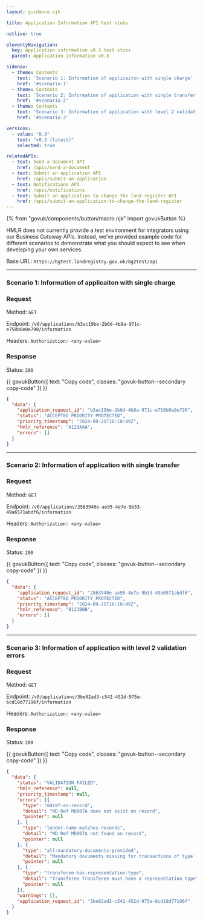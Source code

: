 ```yaml
---
layout: guidance.njk

title: Application Information API test stubs

notlive: true

eleventyNavigation:
  key: Application information v0.3 test stubs
  parent: Application information v0.3

sidenav:
  - theme: Contents
    text: 'Scenario 1: Information of applicaiton with single charge'
    href: '#scenario-1'
  - theme: Contents
    text: 'Scenario 2: Information of application with single transfer'
    href: '#scenario-2'
  - theme: Contents
    text: 'Scenario 3: Information of application with level 2 validation errors'
    href: '#scenario-3'

versions:
  - value: "0.3"
    text: "v0.3 (latest)"
    selected: true

relatedAPIs:
  - text: Send a document API
    href: /apis/send-a-document
  - text: Submit an application API
    href: /apis/submit-an-application
  - text: Notifications API
    href: /apis/notifications
  - text: Submit an application to change the land register API
    href: /apis/submit-an-application-to-change-the-land-register 
---
```

{% from "govuk/components/button/macro.njk" import govukButton %}


<p class="govuk-body">HMLR does not currently provide a test environment for integrators using our Business Gateway
  APIs. Instead, we’ve provided example code for different scenarios to demonstrate what you should expect to see
  when developing your own services.</p>
<p class="govuk-body">Base URL: <code class="app-code app-code--inline">https://bgtest.landregistry.gov.uk/bg2test/api</code></p>

<hr class="govuk-section-break govuk-section-break--l govuk-section-break--visible">

<section>
<h3 id="scenario-1" class="govuk-heading-m">Scenario 1: Information of applicaiton with single charge</h2>

<h3 class="govuk-heading-s">Request</h3>
<p class="govuk-body">Method: <code class="app-code app-code--inline">GET</code></p>
<p class="govuk-body">Endpoint: <code class="app-code app-code--inline">/v0/applications/b3ac19be-2b6d-4b8a-971c-e758b0e8e790/information</code></p>
<p class="govuk-body">Headers: <code class="app-code app-code--inline">Authorization: &ltany-value&gt</code></p>

<h3 class="govuk-heading-s">Response</h3>
<p class="govuk-body">Status: <code class="app-code app-code--inline">200</code></p>

<div class="code-wrapper">
{{ govukButton({ text: "Copy code", classes: "govuk-button--secondary copy-code" }) }}

```json
{
  "data": {
    "application_request_id": "b3ac19be-2b6d-4b8a-971c-e758b0e8e790",
    "status": "ACCEPTED_PRIORITY_PROTECTED",
    "priority_timestamp": "2024-09-25T18:18:49Z",
    "hmlr_reference": "A123AAA",
    "errors": []
  }
}
```
</div>
</section>

<hr class="govuk-section-break govuk-section-break--l govuk-section-break--visible">

<section>
<h3 id="scenario-2" class="govuk-heading-m">Scenario 2: Information of application with single transfer</h2>

<h3 class="govuk-heading-s">Request</h3>
<p class="govuk-body">Method: <code class="app-code app-code--inline">GET</code></p>
<p class="govuk-body">Endpoint: <code class="app-code app-code--inline">/v0/applications/2563940e-ae95-4e7e-9b33-49a6571abdf6/information</code></p>
<p class="govuk-body">Headers: <code class="app-code app-code--inline">Authorization: &ltany-value&gt</code></p>

<h3 class="govuk-heading-s">Response</h3>
<p class="govuk-body">Status: <code class="app-code app-code--inline">200</code></p>

<div class="code-wrapper">
{{ govukButton({ text: "Copy code", classes: "govuk-button--secondary copy-code" }) }}

```json
{
  "data": {
    "application_request_id": "2563940e-ae95-4e7e-9b33-49a6571abdf6",
    "status": "ACCEPTED_PRIORITY_PROTECTED",
    "priority_timestamp": "2024-09-25T18:18:49Z",
    "hmlr_reference": "B123BBB",
    "errors": []
  }
}
```
</div>
</section>

<hr class="govuk-section-break govuk-section-break--l govuk-section-break--visible">

<section>
<h3 id="scenario-3" class="govuk-heading-m">Scenario 3: Information of application with level 2 validation errors</h2>

<h3 class="govuk-heading-s">Request</h3>
<p class="govuk-body">Method: <code class="app-code app-code--inline">GET</code></p>
<p class="govuk-body">Endpoint: <code class="app-code app-code--inline">/v0/applications/3be62ad3-c542-452d-975e-6cd18d77196f/information</code></p>
<p class="govuk-body">Headers: <code class="app-code app-code--inline">Authorization: &ltany-value&gt</code></p>

<h3 class="govuk-heading-s">Response</h3>
<p class="govuk-body">Status: <code class="app-code app-code--inline">200</code></p>

<div class="code-wrapper">
{{ govukButton({ text: "Copy code", classes: "govuk-button--secondary copy-code" }) }}

```json
{
  "data": {
    "status": "VALIDATION_FAILED",
    "hmlr_reference": null,
    "priority_timestamp": null,
    "errors": [{
      "type": "mdref-on-record",
      "detail": "MD Ref MD007A does not exist on record",
      "pointer": null
    }, {
      "type": "lender-name-matches-records",
      "detail": "MD Ref MD007A not found on record",
      "pointer": null
    }, {
      "type": "all-mandatory-documents-provided",
      "detail": "Mandatory documents missing for transactions of type [T]",
      "pointer": null
    }, {
      "type": "transferee-has-representation-type",
      "detail": "Transferee Transferee must have a representation type",
      "pointer": null
    }],
    "warnings": [],
    "application_request_id": "3be62ad3-c542-452d-975e-6cd18d77196f"
  }
}
```
</div>
</section>
